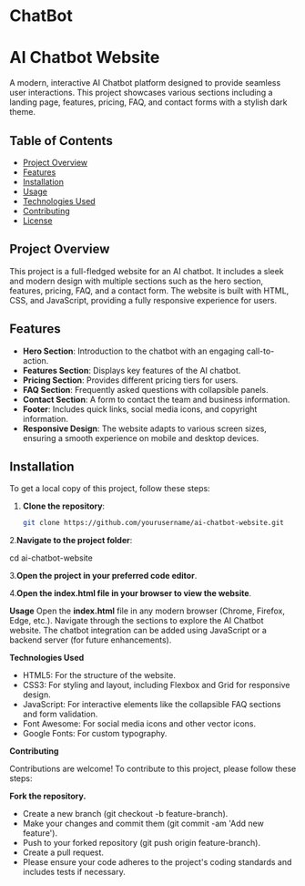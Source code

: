 # ChatBot

# AI Chatbot Website

A modern, interactive AI Chatbot platform designed to provide seamless user interactions. This project showcases various sections including a landing page, features, pricing, FAQ, and contact forms with a stylish dark theme.

## Table of Contents
- [Project Overview](#project-overview)
- [Features](#features)
- [Installation](#installation)
- [Usage](#usage)
- [Technologies Used](#technologies-used)
- [Contributing](#contributing)
- [License](#license)

## Project Overview
This project is a full-fledged website for an AI chatbot. It includes a sleek and modern design with multiple sections such as the hero section, features, pricing, FAQ, and a contact form. The website is built with HTML, CSS, and JavaScript, providing a fully responsive experience for users.

## Features
- **Hero Section**: Introduction to the chatbot with an engaging call-to-action.
- **Features Section**: Displays key features of the AI chatbot.
- **Pricing Section**: Provides different pricing tiers for users.
- **FAQ Section**: Frequently asked questions with collapsible panels.
- **Contact Section**: A form to contact the team and business information.
- **Footer**: Includes quick links, social media icons, and copyright information.
- **Responsive Design**: The website adapts to various screen sizes, ensuring a smooth experience on mobile and desktop devices.

## Installation

To get a local copy of this project, follow these steps:

1. **Clone the repository**:

   ```bash
   git clone https://github.com/yourusername/ai-chatbot-website.git


2.**Navigate to the project folder**:

cd ai-chatbot-website



3.**Open the project in your preferred code editor**.

4.**Open the index.html file in your browser to view the website**.

**Usage**
Open the **index.html** file in any modern browser (Chrome, Firefox, Edge, etc.).
Navigate through the sections to explore the AI Chatbot website.
The chatbot integration can be added using JavaScript or a backend server (for future enhancements).

**Technologies Used**
- HTML5: For the structure of the website.
- CSS3: For styling and layout, including Flexbox and Grid for responsive design.
- JavaScript: For interactive elements like the collapsible FAQ sections and form validation.
- Font Awesome: For social media icons and other vector icons.
- Google Fonts: For custom typography.

**Contributing**

Contributions are welcome! To contribute to this project, please follow these steps:

**Fork the repository.**
- Create a new branch (git checkout -b feature-branch).
- Make your changes and commit them (git commit -am 'Add new feature').
- Push to your forked repository (git push origin feature-branch).
- Create a pull request.
- Please ensure your code adheres to the project's coding standards and includes tests if necessary.

